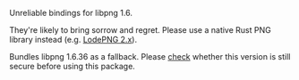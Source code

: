 Unreliable bindings for libpng 1.6.

They're likely to bring sorrow and regret. Please use a native Rust PNG library instead (e.g. [LodePNG 2.x](https://crates.io/crates/lodepng)).

Bundles libpng 1.6.36 as a fallback. Please [check](http://www.libpng.org/pub/png/libpng.html) whether this version is still secure before using this package.
